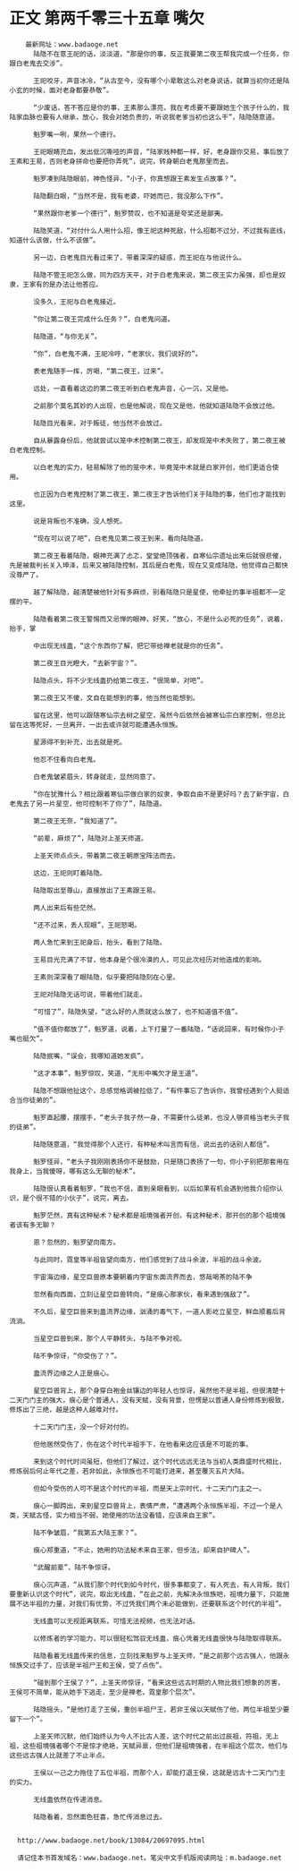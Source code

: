 # 正文 第两千零三十五章 嘴欠
        最新网址：www.badaoge.net
          陆隐不在意王祀的话，淡淡道，“那是你的事，反正我要第二夜王帮我完成一个任务，你跟白老鬼去交涉”。
      
          王祀咬牙，声音冰冷，“从古至今，没有哪个小辈敢这么对老身说话，就算当初你还是陆小玄的时候，面对老身都要恭敬”。
      
          “少废话，答不答应是你的事，王素那么漂亮，我在考虑要不要跟她生个孩子什么的，我陆家血脉也要有人继承，放心，我会对她负责的，听说我老爹当初也这么干”，陆隐随意道。
      
          魁罗嘴一咧，果然一个德行。
      
          王祀眼睛充血，发出低沉嘶哑的声音，“陆家贱种都一样，好，老身跟你交易，事后放了王素和王易，否则老身拼命也要把你弄死”，说完，转身朝白老鬼那里而去。
      
          魁罗凑到陆隐眼前，神色怪异，“小子，你真想跟王素发生点故事？”。
      
          陆隐翻白眼，“当然不是，我有老婆，吓她而已，我没那么下作”。
      
          “果然跟你老爹一个德行”，魁罗赞叹，也不知道是夸奖还是鄙夷。
      
          陆隐笑道，“对付什么人用什么招，像王祀这种死敌，什么招都不过分，不过我有底线，知道什么该做，什么不该做”。
      
          另一边，白老鬼目光看过来了，带着深深的疑惑，而王祀在与他说什么。
      
          陆隐不管王祀怎么做，同为四方天平，对于白老鬼来说，第二夜王实力虽强，却也是奴隶，王家有的是办法让他答应。
      
          没多久，王祀与白老鬼接近。
      
          “你让第二夜王完成什么任务？”，白老鬼问道。
      
          陆隐道，“与你无关”。
      
          “你”，白老鬼不满，王祀冷哼，“老家伙，我们说好的”。
      
          表老鬼随手一挥，厉喝，“第二夜王，过来”。
      
          远处，一直看着这边的第二夜王听到白老鬼声音，心一沉，又是他。
      
          之前那个莫名其妙的人出现，也是他解说，现在又是他，他就知道陆隐不会放过他。
      
          陆隐目光看来，对于叛徒，他当然不会放过。
      
          自从暴露身份后，他就尝试以笼中术控制第二夜王，却发现笼中术失败了，第二夜王被白老鬼控制。
      
          以白老鬼的实力，轻易解除了他的笼中术，毕竟笼中术就是白家开创，他们更适合使用。
      
          也正因为白老鬼控制了第二夜王，第二夜王才告诉他们关于陆隐的事，他们也才能找到这里。
      
          说是背叛也不准确，没人想死。
      
          “现在可以说了吧”，白老鬼见第二夜王到来，看向陆隐道。
      
          第二夜王看着陆隐，眼神充满了忐忑，堂堂绝顶强者，自寒仙宗遗址出来后就很悲催，先是被裁判长关入坤泽，后来又被陆隐控制，其后是白老鬼，现在又变成陆隐，他觉得自己都快没尊严了。
      
          越了解陆隐，越清楚被他针对有多麻烦，别看陆隐只是星使，他牵扯的事半祖都不一定摆的平。
      
          陆隐看着第二夜王警惕而又忌惮的眼神，好笑，“放心，不是什么必死的任务”，说着，抬手，掌
      
          中出现无线蛊，“这个东西你了解，把它带给禅老就是你的任务”。
      
          第二夜王目光瞪大，“去新宇宙？”。
      
          陆隐点头，将不少无线蛊扔给第二夜王，“很简单，对吧”。
      
          第二夜王又不傻，文自在能想到的事，他当然也能想到。
      
          留在这里，他可以跟随寒仙宗去树之星空，虽然今后依然会被寒仙宗白家控制，但总比留在这等死好，一旦离开，一出去或许就可能遭遇永恒族。
      
          星源得不到补充，出去就是死。
      
          他忍不住看向白老鬼。
      
          白老鬼皱紧眉头，转身就走，显然同意了。
      
          “你在犹豫什么？相比跟着寒仙宗做白家的奴隶，争取自由不是更好吗？去了新宇宙，白老鬼去了另一片星空，他可控制不了你了”，陆隐道。
      
          第二夜王无奈，“我知道了”。
      
          “前辈，麻烦了”，陆隐对上圣天师道。
      
          上圣天师点点头，带着第二夜王朝原宝阵法而去。
      
          这边，王祀则盯着陆隐。
      
          陆隐取出至尊山，直接放出了王素跟王易。
      
          两人出来后有些茫然。
      
          “还不过来，丢人现眼”，王祀怒喝。
      
          两人急忙来到王祀身后，抬头，看到了陆隐。
      
          王易目光充满了不甘，他本身是个很冷漠的人，可见此次经历对他造成的影响。
      
          王素则深深看了眼陆隐，似乎要把陆隐刻在心里。
      
          王祀对陆隐无话可说，带着他们就走。
      
          “可惜了”，陆隐失望，“这么好的人质就这么放了，也不知道值不值”。
      
          “值不值你都放了”，魁罗道，说着，上下打量了一番陆隐，“话说回来，有时候你小子嘴也挺欠”。
      
          陆隐抿嘴，“误会，我哪知道她发疯”。
      
          “这才本事”，魁罗惊叹，笑道，“无形中嘴欠才是王道”。
      
          陆隐不想跟他扯这个，总感觉格调被拉低了，“有件事忘了告诉你，我曾经遇到个人挺适合当你徒弟的”。
      
          魁罗直起腰，摆摆手，“老头子我孑然一身，不需要什么徒弟，也没人够资格当老头子我的徒弟”。
      
          陆隐随意道，“我觉得那个人还行，有种秘术叫言而有信，说出去的话别人都信”。
      
          魁罗怪异，“老头子我刚刚表扬你不是鼓励，只是随口表扬了一句，你小子别把那套用在我身上，当我傻呀，哪有这么无聊的秘术”。
      
          陆隐很认真看着魁罗，“我也不信，直到亲眼看到，以后如果有机会遇到他我介绍你认识，是个很不错的小伙子”，说完，离去。
      
          魁罗茫然，真有这种秘术？秘术都是祖境强者开创，有这种秘术，那开创的那个祖境强者该有多无聊？
      
          恩？忽然的，魁罗望向南方。
      
          与此同时，霓皇等半祖皆望向南方，他们感觉到了战斗余波，半祖的战斗余波。
      
          宇宙海边缘，星空巨兽原本要朝着内宇宙东面流界而去，悠哉喝茶的陆不争
      
          忽然看向西面，立刻让星空巨兽转向，“是痕心那家伙，看来遇到强敌了”。
      
          不久后，星空巨兽来到蛊流界边缘，汹涌的毒气下，一道人影屹立星空，鲜血顺着后背流淌。
      
          当星空巨兽到来，那个人平静转头，与陆不争对视。
      
          陆不争惊讶，“你受伤了？”。
      
          蛊流界边缘之人正是痕心。
      
          星空巨兽背上，那个身穿白袍金丝镶边的年轻人也惊讶，虽然他不是半祖，但很清楚十二天门门主的强大，痕心是个普通人，没有天赋，没有背景，但愣是以普通人身份修炼到极致，修炼出了三绝，越是这种人越难对付。
      
          十二天门门主，没一个好对付的。
      
          但他居然受伤了，伤在这个时代半祖手下，在他看来这应该是不可能的事。
      
          来到这个时代时间虽短，但他们了解过，这个时代远远无法与当初人类鼎盛时代相比，修炼弱后何止年代之差，若非如此，永恒族也不可能打进来，甚至覆灭五片大陆。
      
          但如今受伤的人可不是这个时代的半祖，而是天上宗时代，十二天门门主之一。
      
          痕心一脚跨出，来到星空巨兽背上，表情严肃，“遭遇两个永恒族半祖，不过一个是人类，天赋古怪，实力相当不弱，她使用的功法没看错，应该来自王家”。
      
          陆不争皱眉，“我第五大陆王家？”。
      
          痕心郑重道，“不止，她用的功法秘术来自王家，但步法，却来自护碑人”。
      
          “武醒前辈”，陆不争惊讶。
      
          痕心沉声道，“从我们那个时代到如今时代，很多事都变了，有人死去，有人背叛，我们要重新认识这个时代”，说完，取出无线蛊，“在此之前，先解决永恒族吧，祖境力量下，只能施展不达半祖的力量，对我们有优势，不过凭我们两个未必能做到，还要联系这个时代的半祖”。
      
          无线蛊可以无视距离联系，可惜无法视频，也无法对话。
      
          以修炼者的学习能力，可以很轻松驾驭无线蛊，痕心凭着无线蛊很快与陆隐取得联系。
      
          陆隐看着无线蛊传来的信息，立刻找来魁罗与上圣天师，“是之前那个远古强人，他跟永恒族交过手了，应该是半祖尸王和王侯，受了点伤”。
      
          “碰到那个王侯了？”，上圣天师惊讶，“看来这些远古时期的人物比我们想象的厉害，王侯可不简单，能从她手下逃走，至少是禅老，霓皇那个层次”。
      
          陆隐摇头，“是他打走了王侯，重创半祖尸王，若非王侯以天赋伤了他，两位半祖至少要留下一个”。
      
          上圣天师沉默，他们始终认为今人不比古人差，这个时代之前出过辰祖，符祖，无上祖，这些祖境强者哪个不是惊才绝艳，天赋异禀，但他们是祖境强者，在半祖这个层次，他们与这些远古强人比就差了不止半点。
      
          王侯以一己之力拖住了五位半祖，而那个人，却能打退王侯，这就是远古十二天门门主的实力。
      
          无线蛊依然在传递消息。
      
          陆隐看着，忽然面色狂喜，急忙传消息过去。
      
      
      http://www.badaoge.net/book/13084/20697095.html
      
      请记住本书首发域名：www.badaoge.net。笔尖中文手机版阅读网址：m.badaoge.net